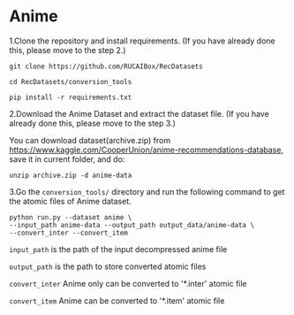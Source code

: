 # Anime

1.Clone the repository and install requirements. 
(If you have already done this, please move to the step 2.)

```
git clone https://github.com/RUCAIBox/RecDatasets

cd RecDatasets/conversion_tools

pip install -r requirements.txt
```

2.Download the Anime Dataset and extract the dataset file.
(If you have already done this, please move to the step 3.)

You can download dataset(archive.zip) from https://www.kaggle.com/CooperUnion/anime-recommendations-database, 
save it in current folder, and do:

```
unzip archive.zip -d anime-data
```

3.Go the ``conversion_tools/`` directory 
and run the following command to get the atomic files of Anime dataset.

```
python run.py --dataset anime \ 
--input_path anime-data --output_path output_data/anime-data \
--convert_inter --convert_item
```

`input_path` is the path of the input decompressed anime file

`output_path` is the path to store converted atomic files
 
 `convert_inter` Anime only can be converted to '*.inter' atomic file

 `convert_item` Anime can be converted to '*.item' atomic file
